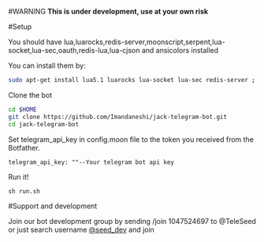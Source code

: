 #WARNING
**This is under development, use at your own risk**

#Setup

You should have lua,luarocks,redis-server,moonscript,serpent,lua-socket,lua-sec,oauth,redis-lua,lua-cjson and ansicolors installed

You can install them by:

```bash
sudo apt-get install lua5.1 luarocks lua-socket lua-sec redis-server ; sudo luarocks install moonscript ; sudo luarocks install oauth ; sudo luarocks install redis-lua ; sudo luarocks install lua-cjson ; sudo luarocks install ansicolors ;sudo luarocks install serpent
```

Clone the bot

```bash
cd $HOME
git clone https://github.com/Imandaneshi/jack-telegram-bot.git
cd jack-telegram-bot
```
Set telegram_api_key in config.moon file to the token you received from the Botfather.

```moonscript
telegram_api_key: ""--Your telegram bot api key
```

Run it!

```
sh run.sh
```

#Support and development

Join our bot development group by sending /join 1047524697 to @TeleSeed or just search username [@seed_dev](https://telegram.me/seed_dev) and join
